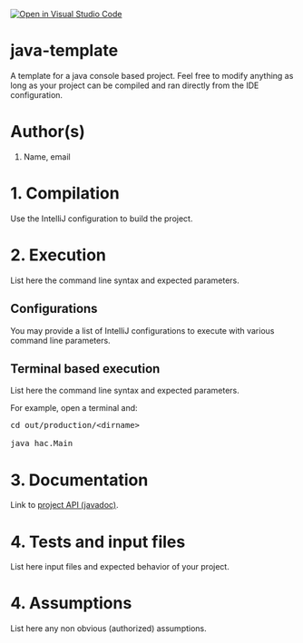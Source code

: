 [![Open in Visual Studio Code](https://classroom.github.com/assets/open-in-vscode-f059dc9a6f8d3a56e377f745f24479a46679e63a5d9fe6f495e02850cd0d8118.svg)](https://classroom.github.com/online_ide?assignment_repo_id=7320627&assignment_repo_type=AssignmentRepo)
# java-template 
A template for a java console based project. Feel free to modify anything as long as your project can be compiled and ran directly from the IDE configuration.
<h1>Author(s)</h1>
<ol>
<li>Name, email</li>
</ol>

<h1>1. Compilation</h1>
<p>Use the IntelliJ configuration to build the project.</p>

<h1>2. Execution</h1>
<p>List here the command line syntax and expected parameters.</p>
<h2>Configurations</h2>
<p>You may provide a list of IntelliJ configurations to execute with various command line parameters.</p>
<h2>Terminal based execution</h2>
<p>List here the command line syntax and expected parameters.</p>
<p>For example, open a terminal and:</p>
<pre>
cd out/production/&lt;dirname&gt;<br/>
java hac.Main
</pre>
<h1>3. Documentation</h1>
<p>Link to <a href="#">project API (javadoc)</a>.</p>
<h1>4. Tests and input files</h1>
<p>
List here input files and expected behavior of your project.
</p>
<h1>4. Assumptions</h1>
<p>
  List here any non obvious (authorized) assumptions.
</p>